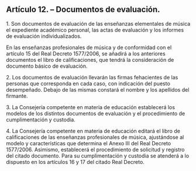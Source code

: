 ## Artículo 12. – Documentos de evaluación.

1\. Son documentos de evaluación de las enseñanzas elementales de música el expediente académico personal, las actas de evaluación y los informes de evaluación individualizados.

En las enseñanzas profesionales de música y de conformidad con el artículo 15 del Real Decreto 1577/2006, se añadirá a los anteriores documentos el libro de calificaciones, que tendrá la consideración de documento básico de evaluación.

2\. Los documentos de evaluación llevarán las firmas fehacientes de las personas que corresponda en cada caso, con indicación del puesto desempeñado. Debajo de las mismas constará el nombre y los apellidos del firmante.

3\. La Consejería competente en materia de educación establecerá los modelos de los distintos documentos de evaluación y el procedimiento de cumplimentación y custodia. 

4\. La Consejería competente en materia de educación editará el libro de calificaciones de las enseñanzas profesionales de música, ajustándose al modelo y características que determina el Anexo III del Real Decreto 1577/2006. Asimismo, establecerá el procedimiento de solicitud y registro del citado documento. Para su cumplimentación y custodia se atenderá a lo dispuesto en los artículos 16 y 17 del citado Real Decreto.